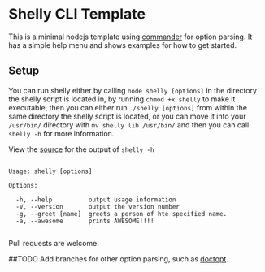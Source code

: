 # Shelly CLI Template
This is a minimal nodejs template using [commander](https://www.npmjs.com/package/commander) for option parsing. It has a simple help menu and shows examples for how to get started.
## Setup
You can run shelly either by calling `node shelly [options]` in the directory the shelly script is located in, by running `chmod +x shelly` to make it executable, then you can either run `./shelly [options]` from within the same directory the shelly script is located, or you can move it into your `/usr/bin/` directory with `mv shelly lib /usr/bin/` and then you can call `shelly -h` for more information.  
  
View the [source](https://github.com/DrewBro-Designs/shelly/blob/nodejs/shelly) for the output of `shelly -h`
```

Usage: shelly [options]

Options:

  -h, --help          output usage information
  -V, --version       output the version number
  -g, --greet [name]  greets a person of hte specified name.
  -a, --awesome       prints AWESOME!!!!


```
  
Pull requests are welcome.  
  
##TODO
Add branches for other option parsing, such as [doctopt](https://github.com/docopt/docopts).
